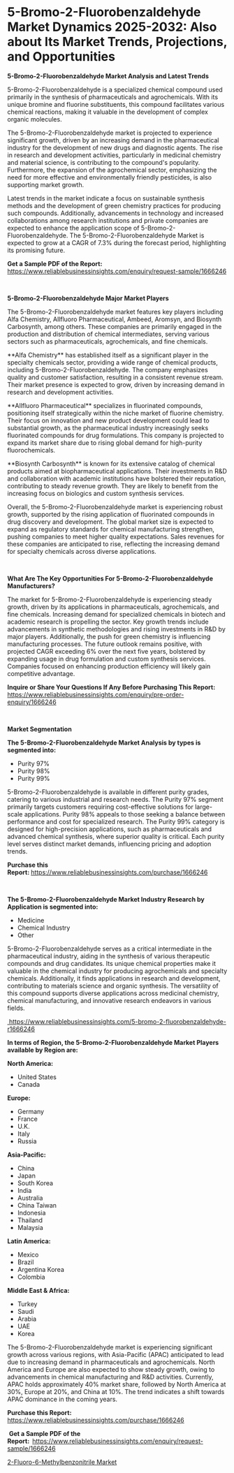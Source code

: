 <p><h1>5-Bromo-2-Fluorobenzaldehyde Market Dynamics 2025-2032: Also about Its Market Trends, Projections, and Opportunities</h1></p><p><strong>5-Bromo-2-Fluorobenzaldehyde Market Analysis and Latest Trends</strong></p>
<p><p>5-Bromo-2-Fluorobenzaldehyde is a specialized chemical compound used primarily in the synthesis of pharmaceuticals and agrochemicals. With its unique bromine and fluorine substituents, this compound facilitates various chemical reactions, making it valuable in the development of complex organic molecules.</p><p>The 5-Bromo-2-Fluorobenzaldehyde market is projected to experience significant growth, driven by an increasing demand in the pharmaceutical industry for the development of new drugs and diagnostic agents. The rise in research and development activities, particularly in medicinal chemistry and material science, is contributing to the compound's popularity. Furthermore, the expansion of the agrochemical sector, emphasizing the need for more effective and environmentally friendly pesticides, is also supporting market growth.</p><p>Latest trends in the market indicate a focus on sustainable synthesis methods and the development of green chemistry practices for producing such compounds. Additionally, advancements in technology and increased collaborations among research institutions and private companies are expected to enhance the application scope of 5-Bromo-2-Fluorobenzaldehyde. The 5-Bromo-2-Fluorobenzaldehyde Market is expected to grow at a CAGR of 7.3% during the forecast period, highlighting its promising future.</p></p>
<p><strong>Get a Sample PDF of the Report:&nbsp;</strong> <a href="https://www.reliablebusinessinsights.com/enquiry/request-sample/1666246?utm_campaign=97&utm_medium=2&utm_source=Github&utm_content=ia&utm_term=02022025&utm_id=5-bromo-2-fluorobenzaldehyde">https://www.reliablebusinessinsights.com/enquiry/request-sample/1666246</a></p>
<p>&nbsp;</p>
<p><strong>5-Bromo-2-Fluorobenzaldehyde Major Market Players</strong></p>
<p><p>The 5-Bromo-2-Fluorobenzaldehyde market features key players including Alfa Chemistry, Allfluoro Pharmaceutical, Ambeed, Aromsyn, and Biosynth Carbosynth, among others. These companies are primarily engaged in the production and distribution of chemical intermediates, serving various sectors such as pharmaceuticals, agrochemicals, and fine chemicals.</p><p>**Alfa Chemistry** has established itself as a significant player in the specialty chemicals sector, providing a wide range of chemical products, including 5-Bromo-2-Fluorobenzaldehyde. The company emphasizes quality and customer satisfaction, resulting in a consistent revenue stream. Their market presence is expected to grow, driven by increasing demand in research and development activities.</p><p>**Allfluoro Pharmaceutical** specializes in fluorinated compounds, positioning itself strategically within the niche market of fluorine chemistry. Their focus on innovation and new product development could lead to substantial growth, as the pharmaceutical industry increasingly seeks fluorinated compounds for drug formulations. This company is projected to expand its market share due to rising global demand for high-purity fluorochemicals.</p><p>**Biosynth Carbosynth** is known for its extensive catalog of chemical products aimed at biopharmaceutical applications. Their investments in R&D and collaboration with academic institutions have bolstered their reputation, contributing to steady revenue growth. They are likely to benefit from the increasing focus on biologics and custom synthesis services.</p><p>Overall, the 5-Bromo-2-Fluorobenzaldehyde market is experiencing robust growth, supported by the rising application of fluorinated compounds in drug discovery and development. The global market size is expected to expand as regulatory standards for chemical manufacturing strengthen, pushing companies to meet higher quality expectations. Sales revenues for these companies are anticipated to rise, reflecting the increasing demand for specialty chemicals across diverse applications.</p></p>
<p>&nbsp;</p>
<p><strong>What Are The Key Opportunities For 5-Bromo-2-Fluorobenzaldehyde Manufacturers?</strong></p>
<p><p>The market for 5-Bromo-2-Fluorobenzaldehyde is experiencing steady growth, driven by its applications in pharmaceuticals, agrochemicals, and fine chemicals. Increasing demand for specialized chemicals in biotech and academic research is propelling the sector. Key growth trends include advancements in synthetic methodologies and rising investments in R&D by major players. Additionally, the push for green chemistry is influencing manufacturing processes. The future outlook remains positive, with projected CAGR exceeding 6% over the next five years, bolstered by expanding usage in drug formulation and custom synthesis services. Companies focused on enhancing production efficiency will likely gain competitive advantage.</p></p>
<p><strong>Inquire or Share Your Questions If Any Before Purchasing This Report:</strong> <a href="https://www.reliablebusinessinsights.com/enquiry/pre-order-enquiry/1666246?utm_campaign=97&utm_medium=2&utm_source=Github&utm_content=ia&utm_term=02022025&utm_id=5-bromo-2-fluorobenzaldehyde">https://www.reliablebusinessinsights.com/enquiry/pre-order-enquiry/1666246</a></p>
<p>&nbsp;</p>
<p><strong>Market Segmentation</strong></p>
<p><strong>The 5-Bromo-2-Fluorobenzaldehyde Market Analysis by types is segmented into:</strong></p>
<p><ul><li>Purity 97%</li><li>Purity 98%</li><li>Purity 99%</li></ul></p>
<p><p>5-Bromo-2-Fluorobenzaldehyde is available in different purity grades, catering to various industrial and research needs. The Purity 97% segment primarily targets customers requiring cost-effective solutions for large-scale applications. Purity 98% appeals to those seeking a balance between performance and cost for specialized research. The Purity 99% category is designed for high-precision applications, such as pharmaceuticals and advanced chemical synthesis, where superior quality is critical. Each purity level serves distinct market demands, influencing pricing and adoption trends.</p></p>
<p><strong>Purchase this Report:&nbsp;</strong><a href="https://www.reliablebusinessinsights.com/purchase/1666246?utm_campaign=97&utm_medium=2&utm_source=Github&utm_content=ia&utm_term=02022025&utm_id=5-bromo-2-fluorobenzaldehyde">https://www.reliablebusinessinsights.com/purchase/1666246</a></p>
<p>&nbsp;</p>
<p><strong>The 5-Bromo-2-Fluorobenzaldehyde Market Industry Research by Application is segmented into:</strong></p>
<p><ul><li>Medicine</li><li>Chemical Industry</li><li>Other</li></ul></p>
<p><p>5-Bromo-2-Fluorobenzaldehyde serves as a critical intermediate in the pharmaceutical industry, aiding in the synthesis of various therapeutic compounds and drug candidates. Its unique chemical properties make it valuable in the chemical industry for producing agrochemicals and specialty chemicals. Additionally, it finds applications in research and development, contributing to materials science and organic synthesis. The versatility of this compound supports diverse applications across medicinal chemistry, chemical manufacturing, and innovative research endeavors in various fields.</p></p>
<p><a href="https://www.reliablebusinessinsights.com/5-bromo-2-fluorobenzaldehyde-r1666246?utm_campaign=97&utm_medium=2&utm_source=Github&utm_content=ia&utm_term=02022025&utm_id=5-bromo-2-fluorobenzaldehyde">&nbsp;https://www.reliablebusinessinsights.com/5-bromo-2-fluorobenzaldehyde-r1666246</a></p>
<p><strong>In terms of Region, the 5-Bromo-2-Fluorobenzaldehyde Market Players available by Region are:</strong></p>
<p>
    <p> <strong> North America: </strong>
        <ul>
            <li>United States</li>
            <li>Canada</li>
        </ul>
        </p> 
    <p> <strong> Europe: </strong>
        <ul>
            <li>Germany</li>
            <li>France</li>
            <li>U.K.</li>
            <li>Italy</li>
            <li>Russia</li>
        </ul>
        </p> 
    <p> <strong> Asia-Pacific: </strong>
        <ul>
            <li>China</li>
            <li>Japan</li>
            <li>South Korea</li>
            <li>India</li>
            <li>Australia</li>
            <li>China Taiwan</li>
            <li>Indonesia</li>
            <li>Thailand</li>
            <li>Malaysia</li>
        </ul>
        </p> 
    <p> <strong> Latin America: </strong>
        <ul>
            <li>Mexico</li>
            <li>Brazil</li>
            <li>Argentina Korea</li>
            <li>Colombia</li>
        </ul>
        </p> 
    <p> <strong> Middle East & Africa: </strong>
        <ul>
            <li>Turkey</li>
            <li>Saudi</li>
            <li>Arabia</li>
            <li>UAE</li>
            <li>Korea</li>
        </ul>
    </p>
    </p>
<p><p>The 5-Bromo-2-Fluorobenzaldehyde market is experiencing significant growth across various regions, with Asia-Pacific (APAC) anticipated to lead due to increasing demand in pharmaceuticals and agrochemicals. North America and Europe are also expected to show steady growth, owing to advancements in chemical manufacturing and R&D activities. Currently, APAC holds approximately 40% market share, followed by North America at 30%, Europe at 20%, and China at 10%. The trend indicates a shift towards APAC dominance in the coming years.</p></p>
<p><strong>Purchase this Report: </strong><a href="https://www.reliablebusinessinsights.com/purchase/1666246?utm_campaign=97&utm_medium=2&utm_source=Github&utm_content=ia&utm_term=02022025&utm_id=5-bromo-2-fluorobenzaldehyde">https://www.reliablebusinessinsights.com/purchase/1666246</a></p>
<p>&nbsp;<strong>Get a Sample PDF of the Report:&nbsp;&nbsp;</strong><a href="https://www.reliablebusinessinsights.com/enquiry/request-sample/1666246?utm_campaign=97&utm_medium=2&utm_source=Github&utm_content=ia&utm_term=02022025&utm_id=5-bromo-2-fluorobenzaldehyde">https://www.reliablebusinessinsights.com/enquiry/request-sample/1666246</a></p>
<p><strong></strong></p>
<p><p><a href="https://github.com/daphnyvashdi/Market-Research-Report-List-1/blob/main/2-fluoro-6-methylbenzonitrile-market.md?utm_campaign=97&utm_medium=2&utm_source=Github&utm_content=ia&utm_term=02022025&utm_id=5-bromo-2-fluorobenzaldehyde">2-Fluoro-6-Methylbenzonitrile Market</a></p></p>